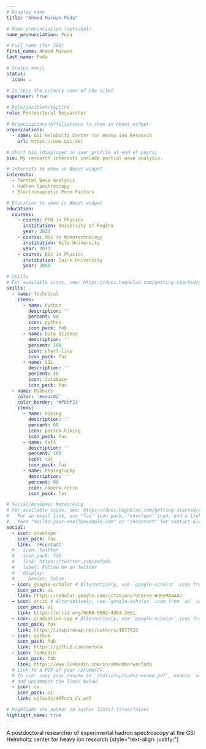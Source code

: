```yaml
---
# Display name
title: "Ahmed Marwan Foda"

# Name pronunciation (optional)
name_pronunciation: Foda

# Full name (for SEO)
first_name: Ahmed Marwan
last_name: Foda

# Status emoji
status:
  icon: ☕️

# Is this the primary user of the site?
superuser: true

# Role/position/tagline
role: Postdoctoral Researcher

# Organizations/Affiliations to show in About widget
organizations:
  - name: GSI Helmholtz Center for Heavy Ion Research
    url: https://www.gsi.de/

# Short bio (displayed in user profile at end of posts)
bio: My research interests include partial wave analysis.

# Interests to show in About widget
interests:
  - Partial Wave Analysis
  - Hadron Spectroscopy
  - Electromagnetic Form Factors

# Education to show in About widget
education:
  courses:
    - course: PhD in Physics
      institution: University of Regina
      year: 2021
    - course: MSc in Nanotechnology
      institution: Nile University
      year: 2013
    - course: BSc in Physics
      institution: Cairo University
      year: 2009

# Skills
# For available icons, see: https://docs.hugoblox.com/getting-started/page-builder/#icons
skills:
  - name: Technical
    items:
      - name: Python
        description: ''
        percent: 80
        icon: python
        icon_pack: fab
      - name: Data Science
        description: ''
        percent: 100
        icon: chart-line
        icon_pack: fas
      - name: SQL
        description: ''
        percent: 40
        icon: database
        icon_pack: fas
  - name: Hobbies
    color: '#eeac02'
    color_border: '#f0bf23'
    items:
      - name: Hiking
        description: ''
        percent: 60
        icon: person-hiking
        icon_pack: fas
      - name: Cats
        description: ''
        percent: 100
        icon: cat
        icon_pack: fas
      - name: Photography
        description: ''
        percent: 80
        icon: camera-retro
        icon_pack: fas

# Social/Academic Networking
# For available icons, see: https://docs.hugoblox.com/getting-started/page-builder/#icons
#   For an email link, use "fas" icon pack, "envelope" icon, and a link in the
#   form "mailto:your-email@example.com" or "/#contact" for contact widget.
social:
  - icon: envelope
    icon_pack: fas
    link: '/#contact'
  # - icon: twitter
  #   icon_pack: fab
  #   link: https://twitter.com/amfoda
  #   label: Follow me on Twitter
  #   display:
  #     header: false
  - icon: google-scholar # Alternatively, use `google-scholar` icon from `ai` icon pack
    icon_pack: ai
    link: https://scholar.google.com/citations?user=V-HURvMAAAAJ
  - icon: orcid # Alternatively, use `google-scholar` icon from `ai` icon pack
    icon_pack: ai
    link: https://orcid.org/0000-0002-4904-2661
  - icon: graduation-cap # Alternatively, use `google-scholar` icon from `ai` icon pack
    icon_pack: fas
    link: https://inspirehep.net/authors/1677623
  - icon: github
    icon_pack: fab
    link: https://github.com/amfoda
  - icon: linkedin
    icon_pack: fab
    link: https://www.linkedin.com/in/ahmedmarwanfoda
  # Link to a PDF of your resume/CV.
  # To use: copy your resume to `static/uploads/resume.pdf`, enable `ai` icons in `params.yaml`,
  # and uncomment the lines below.
  - icon: cv
    icon_pack: ai
    link: uploads/AMFoda_CV.pdf

# Highlight the author in author lists? (true/false)
highlight_name: true
---
```


A postdoctoral researcher of experimental hadron spectroscopy at the GSI Helmholtz center for heavy ion research
{style="text-align: justify;"}
